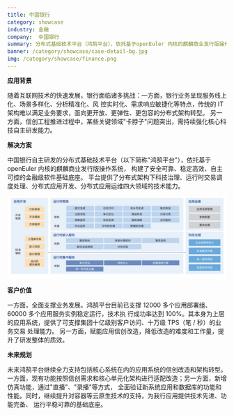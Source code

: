 ```yaml
---
title: 中国银行
category: showcase
industry: 金融
company:  中国银行
summary: 分布式基础技术平台（鸿鹄平台），依托基于openEuler 内核的麒麟商业发行版操作系统
banner: /category/showcase/case-detail-bg.jpg
img: /category/showcase/finance.png
---
```






**应用背景**

随着互联网技术的快速发展，银行面临诸多挑战：一方面，银行业务呈现服务线上化、场景多样化、分析精准化、风
控实时化、需求响应敏捷化等特点，传统的 IT
架构难以满足业务要求，亟向更开放、更弹性、更包容的分布式架构转型。
另一方面，信创工程推进过程中，某些关键领域"卡脖子"问题突出，需持续强化核心科技自主研发能力。

**解决方案**

中国银行自主研发的分布式基础技术平台（以下简称"鸿鹄平台"），依托基于
openEuler 内核的麒麟商业发行版操作系统，
构建了安全可靠、稳定高效、自主可控的金融级软件基础底座。
平台提供了分布式架构下科技治理、运行时交易调度处理、分布式应用开发、分布式应用运维四大领域的技术能力。

![](./media/image1.png)

**客户价值**

一方面，全面支撑业务发展。鸿鹄平台目前已支撑 12000 多个应用部署组、60000
多个应用服务实例稳定运行，技术执 行成功率达到
100%。其本身为上层的应用系统，提供了可支撑集团十亿级别客户访问、十万级
TPS（笔 / 秒）的业务交易 处理能力。
另一方面，赋能应用信创改造，降低改造的难度和工作量，提升了研发整体的质效。

**未来规划**

未来鸿鹄平台继续全力支持包括核心系统在内的应用系统的信创改造和架构转型。
一方面，现有功能按照信创需求和核心单元化架构进行适配改造；另一方面，新增仿真功能，通过"直播"、"录播"等方式，
全面验证新系统应用和数据库的功能和性能。同时，继续提升对容器等云原生技术的支持，为我行应用提供技术先进、功能完备、
运行平稳可靠的基础底座。
